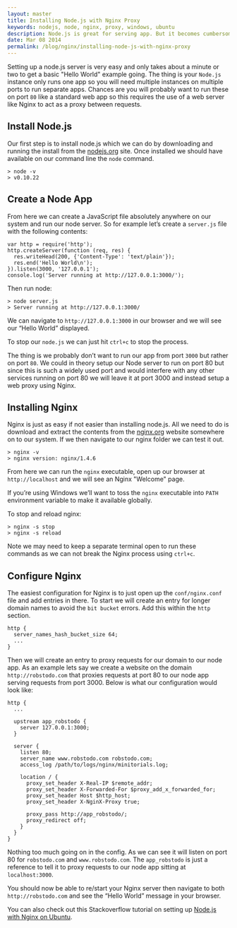 ```yaml
---
layout: master
title: Installing Node.js with Nginx Proxy
keywords: nodejs, node, nginx, proxy, windows, ubuntu
description: Node.js is great for serving app. But it becomes cumbersome to deal with static files. It's much better to let an existing server such as Nginx handle this which it already does so well.
date: Mar 08 2014
permalink: /blog/nginx/installing-node-js-with-nginx-proxy
---
```


Setting up a node.js server is very easy and only takes about a minute or two to get a basic "Hello World" example going. The thing is your `Node.js` instance only runs one app so you will need multiple instances on multiple ports to run separate apps. Chances are you will probably want to run these on port `80` like a standard web app so this requires the use of a web server like Nginx to act as a proxy between requests.

## Install Node.js

Our first step is to install node.js which we can do by downloading and running the install from the [nodejs.org](http://nodejs.org/download/) site. Once installed we should have available on our command line the `node` command.

~~~
> node -v
> v0.10.22
~~~

## Create a Node App

From here we can create a JavaScript file absolutely anywhere on our system and run our node server. So for example let’s create a `server.js` file with the following contents:

~~~
var http = require('http');
http.createServer(function (req, res) {
  res.writeHead(200, {'Content-Type': 'text/plain'});
  res.end('Hello World\n');
}).listen(3000, '127.0.0.1');
console.log('Server running at http://127.0.0.1:3000/');
~~~

Then run node:

~~~
> node server.js
> Server running at http://127.0.0.1:3000/
~~~

We can navigate to `http://127.0.0.1:3000` in our browser and we will see our “Hello World” displayed.

To stop our `node.js` we can just hit `ctrl+c` to stop the process.

The thing is we probably don’t want to run our app from port `3000` but rather on port `80`. We could in theory setup our Node server to run on port 80 but since this is such a widely used port and would interfere with any other services running on port 80 we will leave it at port 3000 and instead setup a web proxy using Nginx.

## Installing Nginx

Nginx is just as easy if not easier than installing node.js. All we need to do is download and extract the contents from the [nginx.org](http://nginx.org/en/download.html) website somewhere on to our system. If we then navigate to our nginx folder we can test it out.

~~~
> nginx -v
> nginx version: nginx/1.4.6
~~~

From here we can run the `nginx` executable, open up our browser at `http://localhost` and we will see an Nginx "Welcome" page.

If you’re using Windows we’ll want to toss the `nginx` executable into `PATH` environment variable to make it available globally.

To stop and reload nginx:

~~~
> nginx -s stop
> nginx -s reload
~~~

Note we may need to keep a separate terminal open to run these commands as we can not break the Nginx process using `ctrl+c`.

## Configure Nginx

The easiest configuration for Nginx is to just open up the `conf/nginx.conf` file and add entries in there. To start we will create an entry for longer domain names to avoid the `bit bucket` errors. Add this within the `http` section.

~~~
http {
  server_names_hash_bucket_size 64;
  ...
}
~~~

Then we will create an entry to proxy requests for our domain to our node app. As an example lets say we create a website on the domain `http://robstodo.com` that proxies requests at port 80 to our node app serving requests from port 3000. Below is what our configuration would look like:

~~~
http {
  ...

  upstream app_robstodo {
    server 127.0.0.1:3000;
  }

  server {
    listen 80;
    server_name www.robstodo.com robstodo.com;
    access_log /path/to/logs/nginx/minitorials.log;

    location / {
      proxy_set_header X-Real-IP $remote_addr;
      proxy_set_header X-Forwarded-For $proxy_add_x_forwarded_for;
      proxy_set_header Host $http_host;
      proxy_set_header X-NginX-Proxy true;

      proxy_pass http://app_robstodo/;
      proxy_redirect off;
    }
  }
}
~~~

Nothing too much going on in the config. As we can see it will listen on port 80 for `robstodo.com` and `www.robstodo.com`. The `app_robstodo` is just a reference to tell it to proxy requests to our node app sitting at `localhost:3000`.

You should now be able to re/start your Nginx server then navigate to both `http://robstodo.com` and see the “Hello World” message in your browser.

You can also check out this Stackoverflow tutorial on setting up [Node.js with Nginx on Ubuntu](http://stackoverflow.com/questions/5009324/node-js-nginx-and-now).